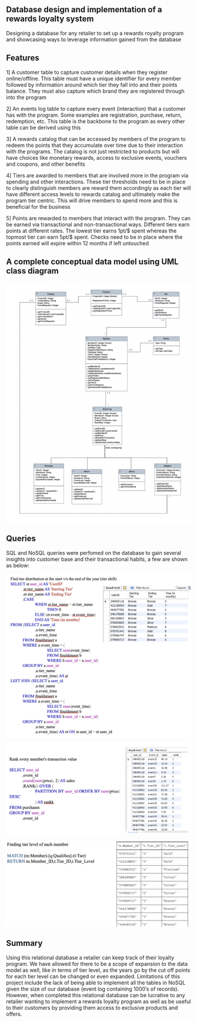 ## Database design and implementation of a rewards loyalty system 

Designing a database for any retailer to set up a rewards royalty program and showcasing ways to leverage information gained from the database

## Features

1] A customer table to capture customer details when they register online/offline. This table must
have a unique identifier for every member followed by information around which tier they fall into
and their points balance. They must also capture which brand they are registered through into the
program

2] An events log table to capture every event (interaction) that a customer has with the program.
Some examples are registration, purchase, return, redemption, etc. This table is the backbone to the
program as every other table can be derived using this

3] A rewards catalog that can be accessed by members of the program to redeem the points that they
accumulate over time due to their interaction with the programs. The catalog is not just restricted to
products but will have choices like monetary rewards, access to exclusive events, vouchers and
coupons, and other benefits

4] Tiers are awarded to members that are involved more in the program via spending and other
interactions. These tier thresholds need to be in place to clearly distinguish members are reward
them accordingly as each tier will have different access levels to rewards catalog and ultimately
make the program tier centric. This will drive members to spend more and this is beneficial for the
business

5] Points are rewarded to members that interact with the program. They can be earned via
transactional and non-transactional ways. Different tiers earn points at different rates. The lowest
tier earns 1pt/$ spent whereas the topmost tier can earn 5pt/$ spent. Checks need to be in place
where the points earned will expire within 12 months if left untouched

## A complete conceptual data model using UML class diagram

![Alt text](img/1.jpg)

## Queries 

SQL and NoSQL queries were perfomed on the database to gain several insights into customer base and their transactional habits, a few are shown as below:

![Alt text](img/2.jpg)


![Alt text](img/3.jpg)


![Alt text](img/4.jpg)


## Summary

Using this relational database a retailer can keep track of their loyalty program. We have allowed
for there to be a scope of expansion to the data model as well, like in terms of tier level, as the years
go by the cut off points for each tier level can be changed or even expanded. Limitations of this
project include the lack of being able to implement all the tables in NoSQL given the size of our
database (event log containing 1000’s of records). However, when completed this relational
database can be lucrative to any retailer wanting to implement a rewards loyalty program as well as
be useful to their customers by providing them access to exclusive products and offers.

